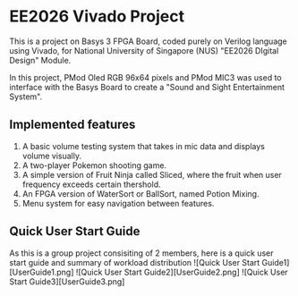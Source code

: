 # EE2026 Vivado Project
This is a project on Basys 3 FPGA Board, coded purely on Verilog language using Vivado, for National University of Singapore (NUS) "EE2026 DIgital Design" Module.

In this project, PMod Oled RGB 96x64 pixels and PMod MIC3 was used to interface with the Basys Board to create a "Sound and Sight Entertainment System".

## Implemented features
1. A basic volume testing system that takes in mic data and displays volume visually.
2. A two-player Pokemon shooting game.
3. A simple version of Fruit Ninja called Sliced, where the fruit when user frequency exceeds certain thershold.
4. An FPGA version of WaterSort or BallSort, named Potion Mixing.
5. Menu system for easy navigation between features.

## Quick User Start Guide
As this is a group project consisiting of 2 members, here is a quick user start guide and summary of workload distribution
![Quick User Start Guide1][UserGuide1.png]
![Quick User Start Guide2][UserGuide2.png]
![Quick User Start Guide3][UserGuide3.png]
